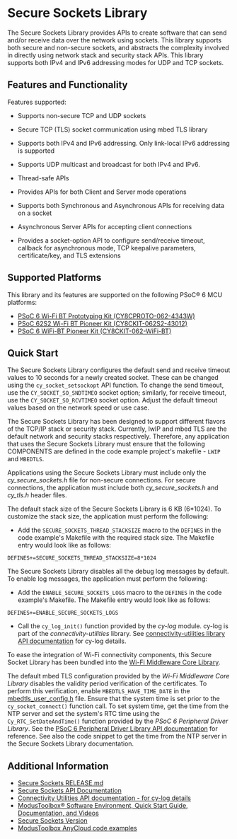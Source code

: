 # Secure Sockets Library
The Secure Sockets Library provides APIs to create software that can send and/or receive data over the network using sockets. This library supports both secure and non-secure sockets, and abstracts the complexity involved in directly using network stack and security stack APIs. This library supports both IPv4 and IPv6 addressing modes for UDP and TCP sockets.

## Features and Functionality

Features supported:

* Supports non-secure TCP and UDP sockets

* Secure TCP (TLS) socket communication using mbed TLS library

* Supports both IPv4 and IPv6 addressing. Only link-local IPv6 addressing is supported

* Supports UDP multicast and broadcast for both IPv4 and IPv6.

* Thread-safe APIs

* Provides APIs for both Client and Server mode operations

* Supports both Synchronous and Asynchronous APIs for receiving data on a socket

* Asynchronous Server APIs for accepting client connections

* Provides a socket-option API to configure send/receive timeout, callback for asynchronous mode, TCP keepalive parameters, certificate/key, and TLS extensions

## Supported Platforms
This library and its features are supported on the following PSoC® 6 MCU platforms:
* [PSoC 6 Wi-Fi BT Prototyping Kit (CY8CPROTO-062-4343W)](https://www.cypress.com/documentation/development-kitsboards/psoc-6-wi-fi-bt-prototyping-kit-cy8cproto-062-4343w)
* [PSoC 62S2 Wi-Fi BT Pioneer Kit (CY8CKIT-062S2-43012)](https://www.cypress.com/documentation/development-kitsboards/psoc-62s2-wi-fi-bt-pioneer-kit-cy8ckit-062s2-43012)
* [PSoC 6 WiFi-BT Pioneer Kit (CY8CKIT-062-WiFi-BT)](https://www.cypress.com/documentation/development-kitsboards/psoc-6-wifi-bt-pioneer-kit-cy8ckit-062-wifi-bt)

## Quick Start
The Secure Sockets Library configures the default send and receive timeout values to 10 seconds for a newly created socket. These can be changed using the `cy_socket_setsockopt` API function. To change the send timeout, use the `CY_SOCKET_SO_SNDTIMEO` socket option; similarly, for receive timeout, use the `CY_SOCKET_SO_RCVTIMEO` socket option. Adjust the default timeout values based on the network speed or use case.

The Secure Sockets Library has been designed to support different flavors of the TCP/IP stack or security stack. Currently, lwIP and mbed TLS are the default network and security stacks respectively. Therefore, any application that uses the Secure Sockets Library must ensure that the following COMPONENTS are defined in the code example project's makefile - `LWIP` and `MBEDTLS`.

Applications using the Secure Sockets Library must include only the *cy_secure_sockets.h* file for non-secure connections. For secure connections, the application must include both *cy_secure_sockets.h* and *cy_tls.h* header files.

The default stack size of the Secure Sockets Library is 6 KB (6*1024). To customize the stack size, the application must perform the following:

 - Add the `SECURE_SOCKETS_THREAD_STACKSIZE` macro to the `DEFINES` in the code example's Makefile with the required stack size. The Makefile entry would look like as follows:
  ```
  DEFINES+=SECURE_SOCKETS_THREAD_STACKSIZE=8*1024
  ```

The Secure Sockets Library disables all the debug log messages by default. To enable log messages, the application must perform the following:

 - Add the `ENABLE_SECURE_SOCKETS_LOGS` macro to the `DEFINES` in the code example's Makefile. The Makefile entry would look like as follows:
  ```
  DEFINES+=ENABLE_SECURE_SOCKETS_LOGS
  ```
 - Call the `cy_log_init()` function provided by the *cy-log* module. cy-log is part of the *connectivity-utilities* library. See [connectivity-utilities library API documentation](https://cypresssemiconductorco.github.io/connectivity-utilities/api_reference_manual/html/group__logging__utils.html) for cy-log details.

To ease the integration of Wi-Fi connectivity components, this Secure Socket Library has been bundled into the [Wi-Fi Middleware Core Library](https://github.com/cypresssemiconductorco/wifi-mw-core).

The default mbed TLS configuration provided by the *Wi-Fi Middleware Core Library* disables the validity period verification of the certificates. To perform this verification, enable `MBEDTLS_HAVE_TIME_DATE` in the [mbedtls_user_config.h](https://github.com/cypresssemiconductorco/wifi-mw-core/blob/master/configs/mbedtls_user_config.h) file. Ensure that the system time is set prior to the `cy_socket_connect()` function call. To set system time, get the time from the NTP server and set the system's RTC time using the `Cy_RTC_SetDateAndTime()` function provided by the *PSoC 6 Peripheral Driver Library*. See the [PSoC 6 Peripheral Driver Library API documentation](https://cypresssemiconductorco.github.io/psoc6pdl/pdl_api_reference_manual/html/group__group__rtc.html) for reference.
See also the code snippet to get the time from the NTP server in the Secure Sockets Library documentation.

## Additional Information
* [Secure Sockets RELEASE.md](./RELEASE.md)
* [Secure Sockets API Documentation](https://cypresssemiconductorco.github.io/secure-sockets/api_reference_manual/html/index.html)
* [Connectivity Utilities API documentation - for cy-log details](https://cypresssemiconductorco.github.io/connectivity-utilities/api_reference_manual/html/group__logging__utils.html)
* [ModusToolbox® Software Environment, Quick Start Guide, Documentation, and Videos](https://www.cypress.com/products/modustoolbox-software-environment)
* [Secure Sockets Version](./version.txt)
* [ModusToolbox AnyCloud code examples](https://github.com/cypresssemiconductorco?q=mtb-example-anycloud%20NOT%20Deprecated)
